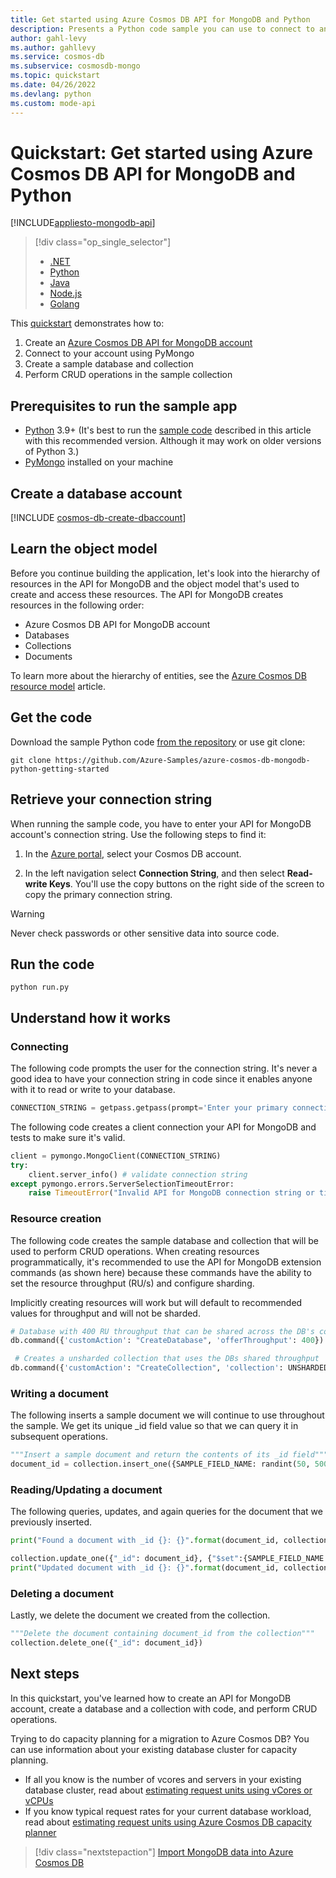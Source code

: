 ```yaml
---
title: Get started using Azure Cosmos DB API for MongoDB and Python
description: Presents a Python code sample you can use to connect to and query using Azure Cosmos DB's API for MongoDB.
author: gahl-levy
ms.author: gahllevy
ms.service: cosmos-db
ms.subservice: cosmosdb-mongo
ms.topic: quickstart
ms.date: 04/26/2022
ms.devlang: python
ms.custom: mode-api
---
```


# Quickstart: Get started using Azure Cosmos DB API for MongoDB and Python
[!INCLUDE[appliesto-mongodb-api](../includes/appliesto-mongodb-api.md)]

> [!div class="op_single_selector"]
> * [.NET](create-mongodb-dotnet.md)
> * [Python](create-mongodb-python.md)
> * [Java](create-mongodb-java.md)
> * [Node.js](create-mongodb-nodejs.md)
> * [Golang](create-mongodb-go.md)
>  

This [quickstart](https://github.com/Azure-Samples/azure-cosmos-db-mongodb-python-getting-started) demonstrates how to:
1. Create an [Azure Cosmos DB API for MongoDB account](mongodb-introduction.md) 
2. Connect to your account using PyMongo
3. Create a sample database and collection
4. Perform CRUD operations in the sample collection

## Prerequisites to run the sample app

* [Python](https://www.python.org/downloads/) 3.9+ (It's best to run the [sample code](https://github.com/Azure-Samples/azure-cosmos-db-mongodb-python-getting-started) described in this article with this recommended version. Although it may work on older versions of Python 3.)
* [PyMongo](https://pypi.org/project/pymongo/) installed on your machine

<a id="create-account"></a>
## Create a database account

[!INCLUDE [cosmos-db-create-dbaccount](../includes/cosmos-db-create-dbaccount-mongodb.md)]

## Learn the object model

Before you continue building the application, let's look into the hierarchy of resources in the API for MongoDB and the object model that's used to create and access these resources. The API for MongoDB creates resources in the following order:

* Azure Cosmos DB API for MongoDB account
* Databases 
* Collections 
* Documents

To learn more about the hierarchy of entities, see the [Azure Cosmos DB resource model](../account-databases-containers-items.md) article.

## Get the code

Download the sample Python code [from the repository](https://github.com/Azure-Samples/azure-cosmos-db-mongodb-python-getting-started) or use git clone:

```shell
git clone https://github.com/Azure-Samples/azure-cosmos-db-mongodb-python-getting-started
```

## Retrieve your connection string

When running the sample code, you have to enter your API for MongoDB account's connection string. Use the following steps to find it:

1. In the [Azure portal](https://portal.azure.com/), select your Cosmos DB account.

2. In the left navigation select **Connection String**, and then select **Read-write Keys**. You'll use the copy buttons on the right side of the screen to copy the primary connection string.

> [!WARNING]
> Never check passwords or other sensitive data into source code.


## Run the code

```shell
python run.py
```

## Understand how it works

### Connecting

The following code prompts the user for the connection string. It's never a good idea to have your connection string in code since it enables anyone with it to read or write to your database.

```python
CONNECTION_STRING = getpass.getpass(prompt='Enter your primary connection string: ') # Prompts user for connection string
```

The following code creates a client connection your API for MongoDB and tests to make sure it's valid.

```python
client = pymongo.MongoClient(CONNECTION_STRING)
try:
    client.server_info() # validate connection string
except pymongo.errors.ServerSelectionTimeoutError:
    raise TimeoutError("Invalid API for MongoDB connection string or timed out when attempting to connect")
```

### Resource creation
The following code creates the sample database and collection that will be used to perform CRUD operations. When creating resources programmatically, it's recommended to use the API for MongoDB extension commands (as shown here) because these commands have the ability to set the resource throughput (RU/s) and configure sharding. 

Implicitly creating resources will work but will default to recommended values for throughput and will not be sharded.

```python
# Database with 400 RU throughput that can be shared across the DB's collections
db.command({'customAction': "CreateDatabase", 'offerThroughput': 400})
```

```python
 # Creates a unsharded collection that uses the DBs shared throughput
db.command({'customAction': "CreateCollection", 'collection': UNSHARDED_COLLECTION_NAME})
```

### Writing a document
The following inserts a sample document we will continue to use throughout the sample. We get its unique _id field value so that we can query it in subsequent operations.

```python
"""Insert a sample document and return the contents of its _id field"""
document_id = collection.insert_one({SAMPLE_FIELD_NAME: randint(50, 500)}).inserted_id
```

### Reading/Updating a document
The following queries, updates, and again queries for the document that we previously inserted.

```python
print("Found a document with _id {}: {}".format(document_id, collection.find_one({"_id": document_id})))

collection.update_one({"_id": document_id}, {"$set":{SAMPLE_FIELD_NAME: "Updated!"}})
print("Updated document with _id {}: {}".format(document_id, collection.find_one({"_id": document_id})))
```

### Deleting a document
Lastly, we delete the document we created from the collection.
```python
"""Delete the document containing document_id from the collection"""
collection.delete_one({"_id": document_id})
```

## Next steps
In this quickstart, you've learned how to create an API for MongoDB account, create a database and a collection with code, and perform CRUD operations. 

Trying to do capacity planning for a migration to Azure Cosmos DB? You can use information about your existing database cluster for capacity planning.
* If all you know is the number of vcores and servers in your existing database cluster, read about [estimating request units using vCores or vCPUs](../convert-vcore-to-request-unit.md) 
* If you know typical request rates for your current database workload, read about [estimating request units using Azure Cosmos DB capacity planner](estimate-ru-capacity-planner.md)

> [!div class="nextstepaction"]
> [Import MongoDB data into Azure Cosmos DB](../../dms/tutorial-mongodb-cosmos-db.md?toc=%2fazure%2fcosmos-db%2ftoc.json%253ftoc%253d%2fazure%2fcosmos-db%2ftoc.json)
